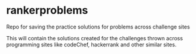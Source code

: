 # rankerproblems
Repo for saving the practice solutions for problems across challenge sites

This will contain the solutions created for the challenges thrown across programming sites like codeChef, hackerrank and other similar sites. 
